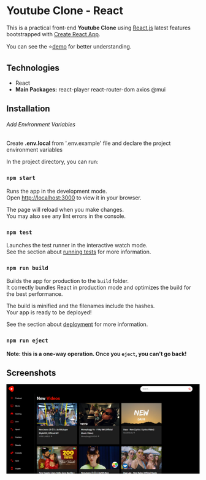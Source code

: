 # Youtube Clone - React

This is a practical front-end **Youtube Clone** using [React.js](https://reactjs.org//) latest features bootstrapped with [Create React App](https://github.com/facebook/create-react-app).

You can see the ⭐[demo](https://maxjn-netflix-clone.vercel.app/) for better understanding.

## Technologies

- React
- **Main Packages:** react-player react-router-dom axios @mui



## Installation

###### Add Environment Variables

Create **.env.local** from '.env.example' file and declare the project environment variables

In the project directory, you can run:

### `npm start`

Runs the app in the development mode.\
Open [http://localhost:3000](http://localhost:3000) to view it in your browser.

The page will reload when you make changes.\
You may also see any lint errors in the console.

### `npm test`

Launches the test runner in the interactive watch mode.\
See the section about [running tests](https://facebook.github.io/create-react-app/docs/running-tests) for more information.

### `npm run build`

Builds the app for production to the `build` folder.\
It correctly bundles React in production mode and optimizes the build for the best performance.

The build is minified and the filenames include the hashes.\
Your app is ready to be deployed!

See the section about [deployment](https://facebook.github.io/create-react-app/docs/deployment) for more information.

### `npm run eject`

**Note: this is a one-way operation. Once you `eject`, you can't go back!**

## Screenshots

![Cover](./public/cover.png)
